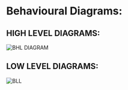 # Behavioural Diagrams:
## HIGH LEVEL DIAGRAMS:

![BHL DIAGRAM](https://user-images.githubusercontent.com/101496213/164375127-18592b56-e827-47ce-99b5-046241bb284e.jpeg)

## LOW LEVEL DIAGRAMS:

![BLL](https://user-images.githubusercontent.com/101496213/164375177-5b8c99f9-7c86-47f3-8363-570b7caadc1e.jpeg)



